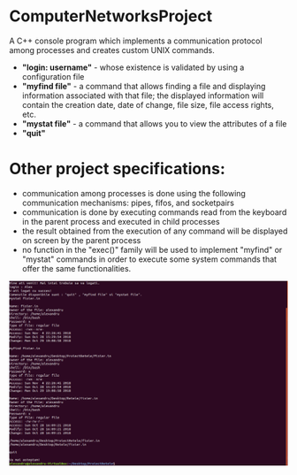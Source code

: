 # ComputerNetworksProject
A C++ console program which implements a communication protocol among processes and creates custom UNIX commands.

* **"login: username"** - whose existence is validated by using a configuration file
* **"myfind file"** - a command that allows finding a file and displaying information associated with that file; the displayed information will contain the creation date, date of change, file size, file access rights, etc.
* **"mystat file"** - a command that allows you to view the attributes of a file
* **"quit"**

# Other project specifications:

* communication among processes is done using the following communication mechanisms: pipes, fifos, and socketpairs
* communication is done by executing commands read from the keyboard in the parent process and executed in child processes
* the result obtained from the execution of any command will be displayed on screen by the parent process
* no function in the "exec()" family will be used to implement "myfind" or "mystat" commands in order to execute some system commands that offer the same functionalities.

![](https://github.com/AlexandruSte/ComputerNetworksProject/blob/master/1.PNG)
